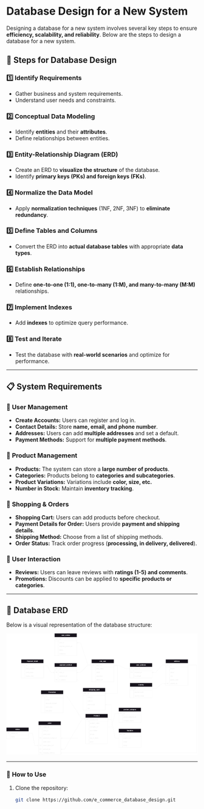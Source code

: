 # Database Design for a New System

Designing a database for a new system involves several key steps to ensure **efficiency, scalability, and reliability**. Below are the steps to design a database for a new system.

## 📌 Steps for Database Design

### 1️⃣ Identify Requirements

- Gather business and system requirements.
- Understand user needs and constraints.

### 2️⃣ Conceptual Data Modeling

- Identify **entities** and their **attributes**.
- Define relationships between entities.

### 3️⃣ Entity-Relationship Diagram (ERD)

- Create an ERD to **visualize the structure** of the database.
- Identify **primary keys (PKs) and foreign keys (FKs)**.

### 4️⃣ Normalize the Data Model

- Apply **normalization techniques** (1NF, 2NF, 3NF) to **eliminate redundancy**.

### 5️⃣ Define Tables and Columns

- Convert the ERD into **actual database tables** with appropriate **data types**.

### 6️⃣ Establish Relationships

- Define **one-to-one (1:1), one-to-many (1:M), and many-to-many (M:M)** relationships.

### 7️⃣ Implement Indexes

- Add **indexes** to optimize query performance.

### 8️⃣ Test and Iterate

- Test the database with **real-world scenarios** and optimize for performance.

---

## 📋 System Requirements

### 🔹 **User Management**

- **Create Accounts:** Users can register and log in.
- **Contact Details:** Store **name, email, and phone number**.
- **Addresses:** Users can add **multiple addresses** and set a default.
- **Payment Methods:** Support for **multiple payment methods**.

### 🔹 **Product Management**

- **Products:** The system can store a **large number of products**.
- **Categories:** Products belong to **categories and subcategories**.
- **Product Variations:** Variations include **color, size, etc.**
- **Number in Stock:** Maintain **inventory tracking**.

### 🔹 **Shopping & Orders**

- **Shopping Cart:** Users can add products before checkout.
- **Payment Details for Order:** Users provide **payment and shipping details**.
- **Shipping Method:** Choose from a list of shipping methods.
- **Order Status:** Track order progress (**processing, in delivery, delivered**).

### 🔹 **User Interaction**

- **Reviews:** Users can leave reviews with **ratings (1-5) and comments**.
- **Promotions:** Discounts can be applied to **specific products or categories**.

---

## 📌 Database ERD

Below is a visual representation of the database structure:

![Database ERD](final.png)

---

### 🚀 **How to Use**

1. Clone the repository:
   ```sh
   git clone https://github.com/e_commerce_database_design.git
   ```
